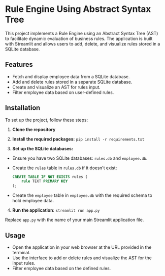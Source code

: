 # Rule Engine Using Abstract Syntax Tree

This project implements a Rule Engine using an Abstract Syntax Tree (AST) to facilitate dynamic evaluation of business rules. The application is built with Streamlit and allows users to add, delete, and visualize rules stored in a SQLite database.

## Features

- Fetch and display employee data from a SQLite database.
- Add and delete rules stored in a separate SQLite database.
- Create and visualize an AST for rules input.
- Filter employee data based on user-defined rules.

## Installation

To set up the project, follow these steps:

1. **Clone the repository**

2. **Install the required packages:** `pip install -r requirements.txt`

3. **Set up the SQLite databases:**
- Ensure you have two SQLite databases: `rules.db` and `employee.db`.
- Create the `rules` table in `rules.db` if it doesn't exist:
  ```sql
  CREATE TABLE IF NOT EXISTS rules (
      rule TEXT PRIMARY KEY
  );
  ```

- Create the `employee` table in `employee.db` with the required schema to hold employee data.

4. **Run the application:**  `streamlit run app.py`

Replace `app.py` with the name of your main Streamlit application file.

## Usage

- Open the application in your web browser at the URL provided in the terminal.
- Use the interface to add or delete rules and visualize the AST for the input rules.
- Filter employee data based on the defined rules.

